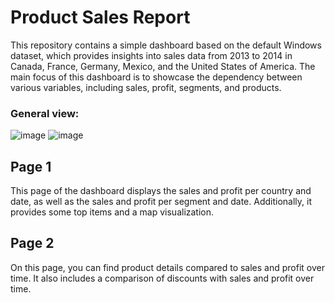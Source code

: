 # Product Sales Report

This repository contains a simple dashboard based on the default Windows dataset, which provides insights into sales data from 2013 to 2014 in Canada, France, Germany, Mexico, and the United States of America. The main focus of this dashboard is to showcase the dependency between various variables, including sales, profit, segments, and products.

### General view:
![image](https://github.com/Anastasiia-Tetervak/Sales_dashboard/assets/112822472/9db99253-9694-4de0-99ce-121a10ddc92b)
![image](https://github.com/Anastasiia-Tetervak/Sales_dashboard/assets/112822472/c4e9fa6d-042a-4c11-8075-729e946da52d)

## Page 1
This page of the dashboard displays the sales and profit per country and date, as well as the sales and profit per segment and date. Additionally, it provides some top items and a map visualization.

## Page 2
On this page, you can find product details compared to sales and profit over time. It also includes a comparison of discounts with sales and profit over time.

